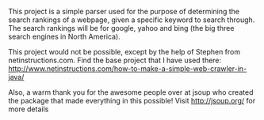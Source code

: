 This project is a simple parser used for the purpose of determining the search
rankings of a webpage, given a specific keyword to search through. The search
rankings will be for google, yahoo and bing (the big three search engines in
North America).

This project would not be possible, except by the help of Stephen from 
netinstructions.com. Find the base project that I have used there:
http://www.netinstructions.com/how-to-make-a-simple-web-crawler-in-java/

Also, a warm thank you for the awesome people over at jsoup who created
the package that made everything in this possible! Visit http://jsoup.org/ for more details

